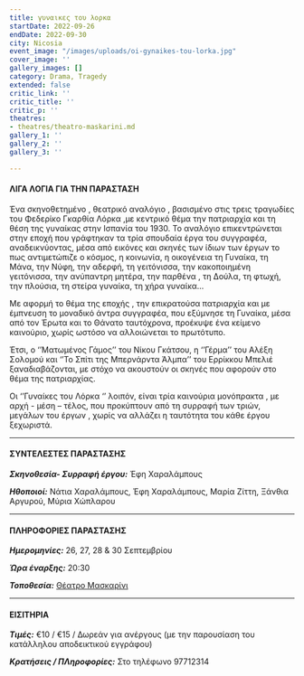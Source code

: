 ```yaml
---
title: γυναικες του λορκα
startDate: 2022-09-26
endDate: 2022-09-30
city: Nicosia
event_image: "/images/uploads/oi-gynaikes-tou-lorka.jpg"
cover_image: ''
gallery_images: []
category: Drama, Tragedy
extended: false
critic_link: ''
critic_title: ''
critic_p: ''
theatres:
- theatres/theatro-maskarini.md
gallery_1: ''
gallery_2: ''
gallery_3: ''

---
```

#### ΛΙΓΑ ΛΟΓΙΑ ΓΙΑ ΤΗΝ ΠΑΡΑΣΤΑΣΗ

Ένα σκηνοθετημένο , θεατρικό αναλόγιο , βασισμένο στις τρεις τραγωδίες του Φεδερίκο Γκαρθία Λόρκα ,με κεντρικό θέμα την πατριαρχία και τη θέση της γυναίκας στην Ισπανία του 1930. Το αναλόγιο επικεντρώνεται στην εποχή που γράφτηκαν τα τρία σπουδαία έργα του συγγραφέα, αναδεικνύοντας, μέσα από εικόνες και σκηνές των ίδιων των έργων το πως αντιμετώπιζε ο κόσμος, η κοινωνία, η οικογένεια τη Γυναίκα, τη Μάνα, την Νύφη, την αδερφή, τη γειτόνισσα, την κακοποιημένη γειτόνισσα, την ανύπαντρη μητέρα, την παρθένα , τη Δούλα, τη φτωχή, την πλούσια, τη στείρα γυναίκα, τη χήρα γυναίκα...

Με αφορμή το θέμα της εποχής , την επικρατούσα πατριαρχία και με έμπνευση το μοναδικό άντρα συγγραφέα, που εξύμνησε τη Γυναίκα, μέσα από τον Έρωτα και το Θάνατο ταυτόχρονα, προέκυψε ένα κείμενο καινούριο, χωρίς ωστόσο να αλλοιώνεται το πρωτότυπο.

Έτσι, ο ‘’Ματωμένος Γάμος’’ του Νίκου Γκάτσου, η ‘’Γέρμα’’ του Αλέξη Σολομού και ‘’Το Σπίτι της Μπερνάρντα Άλμπα’’ του Ερρίκκου Μπελιέ ξαναδιαβάζονται, με στόχο να ακουστούν οι σκηνές που αφορούν στο θέμα της πατριαρχίας.

Οι ‘’Γυναίκες του Λόρκα ‘’ λοιπόν, είναι τρία καινούρια μονόπρακτα , με αρχή - μέση – τέλος, που προκύπτουν από τη συρραφή των τριών, μεγάλων του έργων , χωρίς να αλλάζει η ταυτότητα του κάθε έργου ξεχωριστά.

***

#### ΣΥΝΤΕΛΕΣΤΕΣ ΠΑΡΑΣΤΑΣΗΣ

**_Σκηνοθεσία- Συρραφή έργου:_** Έφη Χαραλάμπους

**_Ηθοποιοί:_** Νάτια Χαραλάμπους, Έφη Χαραλάμπους, Μαρία Ζίττη, Ξάνθια Αργυρού, Μύρια Χώπλαρου

***

#### ΠΛΗΡΟΦΟΡΙΕΣ ΠΑΡΑΣΤΑΣΗΣ

**_Ημερομηνίες:_** 26, 27, 28 & 30 Σεπτεμβρίου

**_Ώρα έναρξης:_** 20:30

**_Τοποθεσία:_** [Θέατρο Μασκαρίνι](?#map)

***

#### ΕΙΣΙΤΗΡΙΑ

**_Τιμές:_** €10 / €15 / Δωρεάν για ανέργους (με την παρουσίαση του κατάλληλου αποδεικτικού εγγράφου)

**_Κρατήσεις / ΠΛηροφορίες:_** Στο τηλέφωνο 97712314